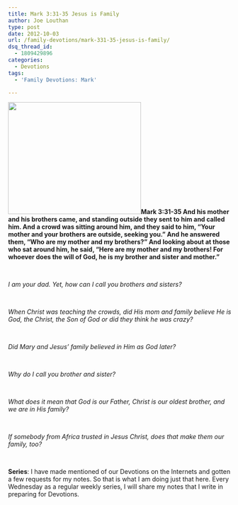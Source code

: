 ```yaml
---
title: Mark 3:31-35 Jesus is Family
author: Joe Louthan
type: post
date: 2012-10-03
url: /family-devotions/mark-331-35-jesus-is-family/
dsq_thread_id:
  - 1809429896
categories:
  - Devotions
tags:
  - 'Family Devotions: Mark'

---
```

**[<img class="alignright size-full wp-image-736" title="Sermon-on-the-Mount" alt="" src="https://i2.wp.com/theologic.us/wp-content/uploads/2012/09/Sermon-on-the-Mount.jpg?resize=300%2C253" width="300" height="253" data-recalc-dims="1" />][1]Mark 3:31-35 And his mother and his brothers came, and standing outside they sent to him and called him. And a crowd was sitting around him, and they said to him, “Your mother and your brothers are outside, seeking you.” And he answered them, “Who are my mother and my brothers?” And looking about at those who sat around him, he said, “Here are my mother and my brothers! For whoever does the will of God, he is my brother and sister and mother.”**

&nbsp;

_I am your dad. Yet, how can I call you brothers and sisters?_

&nbsp;

_When Christ was teaching the crowds, did His mom and family believe He is God, the Christ, the Son of God or did they think he was crazy?_ 

&nbsp;

_Did Mary and Jesus&#8217; family believed in Him as God later?_

&nbsp;

_Why do I call you brother and sister?_

&nbsp;

_What does it mean that God is our Father, Christ is our oldest brother, and we are in His family?_

&nbsp;

_If somebody from Africa trusted in Jesus Christ, does that make them our family, too?_

&nbsp;

**Series**: I have made mentioned of our Devotions on the Internets and gotten a few requests for my notes. So that is what I am doing just that here. Every Wednesday as a regular weekly series, I will share my notes that I write in preparing for Devotions.

 [1]: https://i2.wp.com/theologic.us/wp-content/uploads/2012/09/Sermon-on-the-Mount.jpg